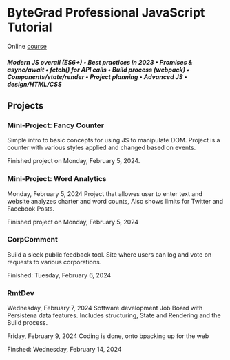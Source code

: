 # ByteGrad Professional JavaScript Tutorial 

Online [course](https://bytegrad.com/courses/professional-javascript)
##### Modern JS overall (ES6+) • Best practices in 2023 • Promises & async/await • fetch() for API calls • Build process (webpack) • Components/state/render • Project planning • Advanced JS • design/HTML/CSS

## Projects
### Mini-Project: Fancy Counter
Simple intro to basic concepts for using JS to manipulate DOM. Project is a counter with various styles applied and changed based on events.  

Finished project on Monday, February 5, 2024. 

### Mini-Project: Word Analytics
Monday, February 5, 2024
Project that allowes user to enter text and website analyzes charter and word counts, Also shows limits for Twitter and Facebook Posts.

Finished project on Monday, February 5, 2024

### CorpComment
Build a sleek public feedback tool. 
Site where users can log and vote on requests to various corporations. 

Finished: Tuesday, February 6, 2024

### RmtDev
Wednesday, February 7, 2024
Software development Job Board with Persistena data features. Includes structuring, State and Rendering and the Build process.

Friday, February 9, 2024
Coding is done, onto bpacking up for the web

Finshed: Wednesday, February 14, 2024